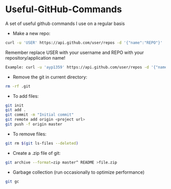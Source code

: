 Useful-GitHub-Commands
======================

A set of useful github commands I use on a regular basis

* Make a new repo:

```sh
curl -u 'USER' https://api.github.com/user/repos -d '{"name":"REPO"}'
```

Remember replace USER with your username and REPO with your repository/application name!

```sh 
Example: curl -u 'ayp1359' https://api.github.com/user/repos -d '{"name":"CodePath-Twitter","description":"CodePath training at FB"}'
```

* Remove the git in current directory:
```sh
rm -rf .git
```

* To add files:
```sh
git init
git add .
git commit -m "Initial commit"
git remote add origin <project url>
git push -f origin master
```

* To remove files:
```sh
git rm $(git ls-files --deleted)  
```
* Create a .zip file of git:
```sh
git archive --format=zip master^ README >file.zip
```

* Garbage collection (run occasionally to optimize performance)
```sh
git gc
```
